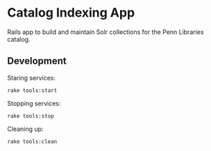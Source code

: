 # Catalog Indexing App

Rails app to build and maintain Solr collections for the Penn Libraries catalog.

## Development

Staring services:

```rake tools:start```

Stopping services:

```rake tools:stop```

Cleaning up:

```rake tools:clean```
